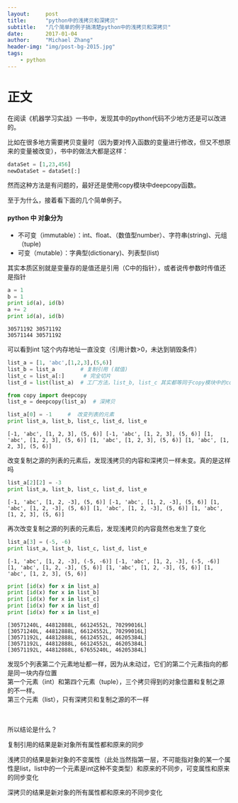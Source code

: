```yaml
---
layout:     post
title:      "python中的浅拷贝和深拷贝"
subtitle:   "几个简单的例子搞清楚python中的浅拷贝和深拷贝"
date:       2017-01-04
author:     "Michael Zhang"
header-img: "img/post-bg-2015.jpg"
tags:
    - python
---
```




# 正文

在阅读《机器学习实战》一书中，发现其中的python代码不少地方还是可以改进的。

比如在很多地方需要拷贝变量时（因为要对传入函数的变量进行修改，但又不想原来的变量被改变），书中的做法大都是这样：

```python
dataSet = [1,23,456]
newDataSet = dataSet[:]
```

然而这种方法是有问题的，最好还是使用copy模块中deepcopy函数。

至于为什么，接着看下面的几个简单例子。


#### python 中 对象分为
+ 不可变（immutable）：int、float、（数值型number）、字符串(string)、元组（tuple)
+ 可变（mutable）：字典型(dictionary)、列表型(list)

其实本质区别就是变量存的是值还是引用（C中的指针），或者说传参数时传值还是指针


```python
a = 1
b = 1
print id(a), id(b)
a += 2
print id(a), id(b)
```

    30571192 30571192
    30571144 30571192
    

可以看到int 1这个内存地址一直没变（引用计数>0，未达到销毁条件）


```python
list_a = [1, 'abc',[1,2,3],(5,6)]
list_b = list_a        # 复制引用 (赋值)
list_c = list_a[:]      # 完全切片
list_d = list(list_a)  # 工厂方法，list_b, list_c 其实都等同于copy模块中的copy方法得到的list = copy.copy(list_a)
```


```python
from copy import deepcopy
list_e = deepcopy(list_a)  # 深拷贝
```


```python
list_a[0] = -1     #  改变列表的元素
print list_a, list_b, list_c, list_d, list_e
```

    [-1, 'abc', [1, 2, 3], (5, 6)] [-1, 'abc', [1, 2, 3], (5, 6)] [1, 'abc', [1, 2, 3], (5, 6)] [1, 'abc', [1, 2, 3], (5, 6)] [1, 'abc', [1, 2, 3], (5, 6)]
    

改变复制之源的列表的元素后，发现浅拷贝的内容和深拷贝一样未变。真的是这样吗


```python
list_a[2][2] = -3
print list_a, list_b, list_c, list_d, list_e
```

    [-1, 'abc', [1, 2, -3], (5, 6)] [-1, 'abc', [1, 2, -3], (5, 6)] [1, 'abc', [1, 2, -3], (5, 6)] [1, 'abc', [1, 2, -3], (5, 6)] [1, 'abc', [1, 2, 3], (5, 6)]
    

再次改变复制之源的列表的元素后，发现浅拷贝的内容竟然也发生了变化


```python
list_a[3] = (-5, -6)
print list_a, list_b, list_c, list_d, list_e
```

    [-1, 'abc', [1, 2, -3], (-5, -6)] [-1, 'abc', [1, 2, -3], (-5, -6)] [1, 'abc', [1, 2, -3], (5, 6)] [1, 'abc', [1, 2, -3], (5, 6)] [1, 'abc', [1, 2, 3], (5, 6)]
    


```python
print [id(x) for x in list_a]
print [id(x) for x in list_b]
print [id(x) for x in list_c]
print [id(x) for x in list_d]
print [id(x) for x in list_e]
```

    [30571240L, 44812888L, 66124552L, 70299016L]
    [30571240L, 44812888L, 66124552L, 70299016L]
    [30571192L, 44812888L, 66124552L, 46205384L]
    [30571192L, 44812888L, 66124552L, 46205384L]
    [30571192L, 44812888L, 67655240L, 46205384L]
    

发现5个列表第二个元素地址都一样，因为从未动过，它们的第二个元素指向的都是同一块内存位置<br>
第一个元素（int）和第四个元素（tuple），三个拷贝得到的对象位置和复制之源的不一样。<br>
第三个元素（list），只有深拷贝和复制之源的不一样<br>

<br><br>
所以结论是什么？<br>

复制引用的结果是新对象所有属性都和原来的同步<br>

浅拷贝的结果是新对象的不变属性（此处当然指第一层，不可能指对象的某一个属性是list，list中的一个元素是int这种不变类型）和原来的不同步，可变属性和原来的同步变化<br>

深拷贝的结果是新对象的所有属性都和原来的不同步变化
